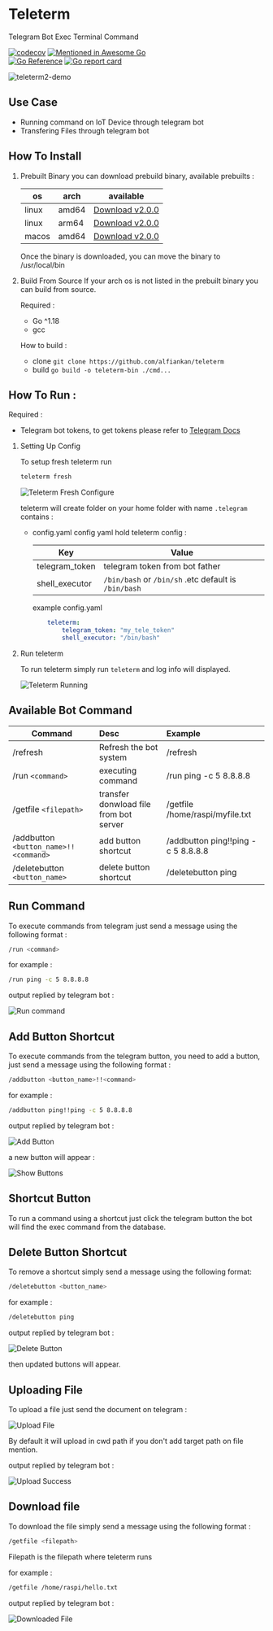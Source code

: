 # Teleterm
Telegram Bot Exec Terminal Command 

[![codecov](https://codecov.io/gh/alfiankan/teleterm/branch/main/graph/badge.svg?token=ZQ4Z1ZU4EM)](https://codecov.io/gh/alfiankan/teleterm)
[![Mentioned in Awesome Go](https://awesome.re/mentioned-badge.svg)](https://github.com/avelino/awesome-go)  
[![Go Reference](https://pkg.go.dev/badge/github.com/alfiankan/teleterm.svg)](https://pkg.go.dev/github.com/alfiankan/teleterm)
[![Go report card](https://goreportcard.com/badge/github.com/alfiankan/teleterm)](https://goreportcard.com/badge/github.com/alfiankan/teleterm)

![teleterm2-demo](https://user-images.githubusercontent.com/40946917/178386328-3795dc02-b30a-437a-a46b-20db141601d5.gif)



## Use Case
- Running command on IoT Device through telegram bot
- Transfering Files through telegram bot

## How To Install

1. Prebuilt Binary
	you can download prebuild binary, available prebuilts :

	|os | arch |available |
	| ------------- | ------------- |:-------------:|
	| linux | amd64 | [Download v2.0.0](https://github.com/alfiankan/teleterm/releases/download/v2.0.0/teleterm-linux-amd54.zip) |
	| linux | arm64 | [Download v2.0.0](https://github.com/alfiankan/teleterm/releases/download/v2.0.0/teleterm-linux-arm64.zip) |
	| macos | amd64 | [Download v2.0.0](https://github.com/alfiankan/teleterm/releases/download/v2.0.0/teleterm-mac-amd64.zip) |

	Once the binary is downloaded, you can move the binary to /usr/local/bin

2. Build From Source
	If your arch os is not listed in the prebuilt binary you can build from source.
	
	Required :
	- Go ^1.18
	- gcc

	How to build :
	- clone `git clone https://github.com/alfiankan/teleterm`
	- build `go build -o teleterm-bin ./cmd...`

## How To Run :
Required :
- Telegram bot tokens, to get tokens please refer to [Telegram Docs](https://core.telegram.org/bots#6-botfather)

1. Setting Up Config

	To setup fresh teleterm run 
	
	```bash
	teleterm fresh
	```
	
	![Teleterm Fresh Configure](docs/teleterm-running.png)

	teleterm will create folder on your home folder with name `.telegram` contains :
	- config.yaml
		config yaml hold teleterm config :

		| Key       |Value          |
		| ------------- |-------------|
		| telegram_token | telegram token from bot father |
		| shell_executor | `/bin/bash` or `/bin/sh` .etc default is `/bin/bash`|

		example config.yaml
		```yaml
			teleterm:
  				telegram_token: "my_tele_token"
  				shell_executor: "/bin/bash"
		```

2. Run teleterm

	To run teleterm simply run `teleterm` and log info will displayed.

	![Teleterm Running](docs/teleterm-running-on.png)




## Available Bot Command
| Command       |Desc          |Example          |
| ------------- |:-------------|:-------------|
|/refresh |Refresh the bot system | /refresh |
| /run `<command>`| executing command | /run ping -c 5 8.8.8.8 |
| /getfile `<filepath>`| transfer donwload file from bot server | /getfile /home/raspi/myfile.txt |
|/addbutton `<button_name>!!<command>`| add button shortcut | /addbutton ping!!ping -c 5 8.8.8.8 |
|/deletebutton `<button_name>`|delete button shortcut | /deletebutton ping |


## Run Command
To execute commands from telegram just send a message using the following format :
```bash
/run <command>
```
for example :
```bash
/run ping -c 5 8.8.8.8
```
output replied by telegram bot :

![Run command](docs/teleterm-run-cmd.png)

## Add Button Shortcut
To execute commands from the telegram button, you need to add a button, just send a message using the following format :
```bash
/addbutton <button_name>!!<command>
```
for example :
```bash
/addbutton ping!!ping -c 5 8.8.8.8
```
output replied by telegram bot :

![Add Button](docs/teleterm-addbutton.png)

a new button will appear :

![Show Buttons](docs/teleterm-buttons.png)

## Shortcut Button
To run a command using a shortcut just click the telegram button the bot will find the exec command from the database.

## Delete Button Shortcut
To remove a shortcut simply send a message using the following format:
```bash
/deletebutton <button_name>
```
for example :
```bash
/deletebutton ping
```
output replied by telegram bot :

![Delete Button](docs/teleterm-deletebutton.png)

then updated buttons will appear.

## Uploading File
To upload a file just send the document on telegram :

![Upload File](docs/teleterm-upload.png)

By default it will upload in cwd path if you don't add target path on file mention.

output replied by telegram bot :

![Upload Success](docs/teleterm-upload-success.png)

## Download file
To download the file simply send a message using the following format :
```bash
/getfile <filepath>
```

Filepath is the filepath where teleterm runs

for example :
```bash
/getfile /home/raspi/hello.txt
```
output replied by telegram bot :

![Downloaded File](docs/teleterm-downloadfile.png)
